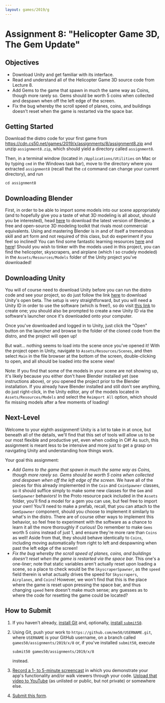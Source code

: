 ```yaml
---
layout: games/2019/g
---
```


# Assignment 8: "Helicopter Game 3D, The Gem Update"

## Objectives

* Download Unity and get familiar with its interface.
* Read and understand all of the Helicopter Game 3D source code from Lecture 8.
* Add Gems to the game that spawn in much the same way as Coins, though more rarely so. Gems should be worth 5 coins when collected and despawn when off the left edge of the screen.
* Fix the bug whereby the scroll speed of planes, coins, and buildings doesn't reset when the game is restarted via the space bar.

## Getting Started

Download the distro code for your first game from <https://cdn.cs50.net/games/2019/x/assignments/8/assignment8.zip> and unzip `assignment8.zip`, which should yield a directory called `assignment8`.

Then, in a terminal window (located in `/Applications/Utilities` on Mac or by typing
`cmd` in the Windows task bar), move to the directory where you extracted `assignment8`
(recall that the `cd` command can change your current directory), and run

```
cd assignment8
```

## Downloading Blender

First, in order to be able to import some models into our scene appropriately (and to hopefully give you a taste of what 3D modeling is all about, should you be interested), head [here](https://www.blender.org/download/) to download the latest version of Blender, a free and open-source 3D modeling toolkit that rivals most commercial equivalents. Using and mastering Blender is in and of itself a tremendous skill and art form and not required of this class, but do experiment if you feel so inclined! You can find some fantastic learning resources [here](https://docs.blender.org/manual/en/dev/) and [here](https://www.blender.org/support/tutorials/)! Should you wish to tinker with the models used in this project, you can find the helicopter, skyscrapers, and airplane (which I so crudely modeled) in the `Assets/Resources/Models` folder of the Unity project you've downloaded!

## Downloading Unity

You will of course need to download Unity before you can run the distro code and see your project, so do just follow the link [here](https://unity3d.com/unity/beta) to download Unity's open beta. The setup is very straightforward, but you will need a Unity ID in order to use the software (which is free!), so do visit [this link](https://id.unity.com) to create one; you should also be prompted to create a new Unity ID via the software's launcher once it's downloaded onto your computer.

Once you've downloaded and logged in to Unity, just click the "Open" button on the launcher and browse to the folder of the cloned code from the distro, and the project will open up!

But wait... nothing seems to load into the scene once you've opened it! With the project open in Unity, navigate to `Assets/Resources/Scenes`, and then select `Main` in the file browser at the bottom of the screen, double-clicking to open, and all should be loaded into the scene view!

Note: If you find that some of the models in your scene are not showing up, it's likely because you either don't have Blender installed yet (see instructions above), or you opened the project prior to the Blender installation. If you already have Blender installed and still don't see anything, do just right-click, in the Unity editor, any of the models located in `Assets/Resources/Models` and select the `Reimport All` option, which should fix missing models after a few moments of loading!

## Next-Level

Welcome to your eighth assignment! Unity is a lot to take in at once, but beneath all of the details, we'll find that this set of tools will allow us to be our most flexible and productive yet, even when coding in C#! As such, this assignment is meant less to be intensive and more just to get a grasp on navigating Unity and understanding how things work.

Your goal this assignment:

* *Add Gems to the game that spawn in much the same way as Coins, though more rarely so. Gems should be worth 5 coins when collected and despawn when off the left edge of the screen.* We have all of the pieces for this already implemented in the `Coin` and `CoinSpawner` classes, so it should suffice simply to make some new classes for the `Gem` and `GemSpawner` behaviors! In the Proto resource pack included in the `Assets` folder, you'll find a model for a gem you can use, but feel free to import your own! You'll need to make a prefab, recall, that you can attach to the `GemSpawner` component, should you choose to implement it similarly to what's in the distro. There are of course other ways to implement this behavior, so feel free to experiment with the software as a chance to learn it all the more thoroughly if curious! Do remember to make `Gems` worth 5 coins instead of just 1, and ensure they're more rare than `Coins` as well! Aside from that, they should behave identically to `Coins`, including moving automatically from right to left and despawning when past the left edge of the screen!
* *Fix the bug whereby the scroll speed of planes, coins, and buildings doesn't reset when the game is restarted via the space bar.* This one's a one-liner; note that static variables aren't actually reset upon loading a scene, so a place to check would be the `SkyscraperSpawner`, as the `speed` field therein is what actually drives the speed for `Skyscrapers`, `Airplanes`, and `Coins`! However, we won't find that this is the place where the game is reset upon pressing the space bar, and thus changing `speed` here doesn't make much sense; any guesses as to where the code for resetting the game could be located?

## How to Submit

1. If you haven't already, [install Git](https://git-scm.com/downloads) and, optionally, [install `submit50`](https://cs50.readthedocs.io/submit50/).
1. Using Git, push your work to `https://github.com/me50/USERNAME.git`, where `USERNAME` is your GitHub username, on a branch called `games50/assignments/2019/x/8` or, if you've installed `submit50`, execute

   ```
   submit50 games50/assignments/2019/x/8
   ```

   instead.
1. [Record a 1- to 5-minute screencast](https://www.howtogeek.com/205742/how-to-record-your-windows-mac-linux-android-or-ios-screen/) in which you demonstrate your app's functionality and/or walk viewers through your code. [Upload that video to YouTube](https://www.youtube.com/upload) (as unlisted or public, but not private) or somewhere else.
1. [Submit this form](https://forms.cs50.io/6d2b0089-06f9-4072-9598-6c4e85730aa5).
